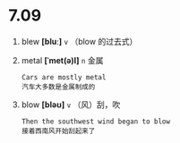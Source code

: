 # 7.09

1. blew **[bluː]** `v` （blow 的过去式）

2. metal **[ˈmet(ə)l]** `n` 金属

   ```
   Cars are mostly metal
   汽车大多数是金属制成的
   ```

3. blow **[bləʊ]** `v` （风）刮，吹
   ```
   Then the southwest wind began to blow
   接着西南风开始刮起来了
   ```
